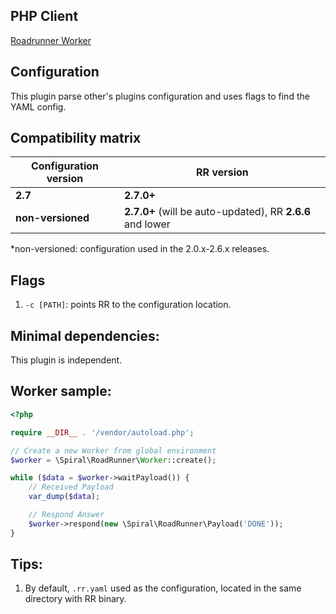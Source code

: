 ## PHP Client

[Roadrunner Worker](https://github.com/spiral/roadrunner-worker)

## Configuration

This plugin parse other's plugins configuration and uses flags to find the YAML config.

## Compatibility matrix

| Configuration version |        RR version                                                  |
|-----------------------|--------------------------------------------------------------------|
|   **2.7**             |          **2.7.0+**                                                |
|   **non-versioned**   |          **2.7.0+** (will be auto-updated), RR **2.6.6** and lower |

*non-versioned: configuration used in the 2.0.x-2.6.x releases.

## Flags

1. `-c [PATH]`: points RR to the configuration location.

## Minimal dependencies:

This plugin is independent.

## Worker sample:

```php
<?php

require __DIR__ . '/vendor/autoload.php';

// Create a new Worker from global environment
$worker = \Spiral\RoadRunner\Worker::create();

while ($data = $worker->waitPayload()) {
    // Received Payload
    var_dump($data);

    // Respond Answer
    $worker->respond(new \Spiral\RoadRunner\Payload('DONE'));
}
```

## Tips:

1. By default, `.rr.yaml` used as the configuration, located in the same directory with RR binary.

